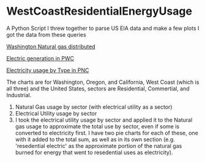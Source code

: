 # WestCoastResidentialEnergyUsage
A Python Script I threw together to parse US EIA data and make a few plots
I got the data from these queries

[Washington Natural gas distributed](https://www.eia.gov/dnav/ng/ng_cons_sum_dcu_SWA_a.htm)

[Electric generation in PWC](https://www.eia.gov/electricity/data/browser/#/topic/0?agg=2,0,1&fuel=vg&geo=g10000000007&sec=g&linechart=ELEC.GEN.ALL-US-99.A&columnchart=ELEC.GEN.ALL-US-99.A&map=ELEC.GEN.ALL-US-99.A&freq=A&ctype=linechart&ltype=pin&rtype=s&maptype=0&rse=0&pin=)

[Electricity usage by Type in PNC](https://www.eia.gov/electricity/data/browser/#/topic/5?agg=0,1&geo=g10000000007&endsec=vg&linechart=ELEC.SALES.US-ALL.A&columnchart=ELEC.SALES.US-ALL.A&map=ELEC.SALES.US-ALL.A&freq=A&ctype=linechart&ltype=pin&rtype=s&maptype=0&rse=0&pin=)

The charts are for Washington, Oregon, and California, West Coast (which is all three) and the United States, sectors are Residential, Commertial, and Industrial.
1) Natural Gas usage by sector (with electrical utility as a sector)
2) Electrical Utility usage by sector
3) I took the electrical utility usage by sector and applied it to the Natural gas usage to approximate the total use by sector, even if some is converted to electricity first.  I have two pie charts for each of these, one with it added to the total sum, as well as in its own section (e.g. 'resedential electric' as the approximate portion of the natural gas burned for energy that went to resedential uses as electricity).
